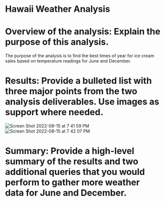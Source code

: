 # Hawaii Weather Analysis

# Overview of the analysis: Explain the purpose of this analysis.
The purpose of the analysis is to find the best times of year for ice cream sales based on temperature readings for June and December. 
# Results: Provide a bulleted list with three major points from the two analysis deliverables. Use images as support where needed.
![Screen Shot 2022-08-15 at 7 41 59 PM](https://user-images.githubusercontent.com/66224990/184787162-262a2cd9-adf3-4278-a472-a3b2c29ba4d8.png)
![Screen Shot 2022-08-15 at 7 42 07 PM](https://user-images.githubusercontent.com/66224990/184787164-14440126-3f65-4604-8178-23cf89d8375c.png)


# Summary: Provide a high-level summary of the results and two additional queries that you would perform to gather more weather data for June and December.
